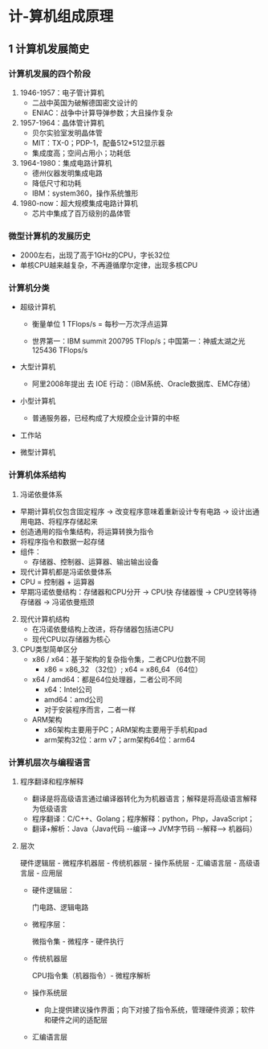 # 计-算机组成原理

## 1 计算机发展简史

### 计算机发展的四个阶段

1. 1946-1957：电子管计算机
   - 二战中英国为破解德国密文设计的
   - ENIAC：战争中计算导弹参数；大且操作复杂
2. 1957-1964：晶体管计算机
   - 贝尔实验室发明晶体管
   - MIT：TX-0；PDP-1，配备512*512显示器
   - 集成度高；空间占用小；功耗低
3. 1964-1980：集成电路计算机
   - 德州仪器发明集成电路
   - 降低尺寸和功耗
   - IBM：system360，操作系统雏形
4. 1980-now：超大规模集成电路计算机
   - 芯片中集成了百万级别的晶体管

### 微型计算机的发展历史

- 2000左右，出现了高于1GHz的CPU，字长32位
- 单核CPU越来越复杂，不再遵循摩尔定律，出现多核CPU

### 计算机分类

- 超级计算机

  - 衡量单位 1 TFlops/s = 每秒一万次浮点运算

  - 世界第一：IBM summit 200795 TFlop/s；中国第一：神威太湖之光125436 TFlops/s

- 大型计算机

  - 阿里2008年提出 去 IOE 行动：（IBM系统、Oracle数据库、EMC存储）

- 小型计算机

  - 普通服务器，已经构成了大规模企业计算的中枢

- 工作站

- 微型计算机

### 计算机体系结构

1.  冯诺依曼体系
   - 早期计算机仅包含固定程序 -> 改变程序意味着重新设计专有电路 -> 设计出通用电路、将程序存储起来
   - 创造通用的指令集结构，将运算转换为指令
   - 将程序指令和数据一起存储
   - 组件：
     - 存储器、控制器、运算器、输出输出设备
   - 现代计算机都是冯诺依曼体系
   - CPU = 控制器 + 运算器
   - 早期冯诺依曼结构：存储器和CPU分开 -> CPU快 存储器慢 -> CPU空转等待存储器 -> 冯诺依曼瓶颈
2.  现代计算机结构
    - 在冯诺依曼结构上改进，将存储器包括进CPU
    - 现代CPU以存储器为核心
3.  CPU类型简单区分
    - x86 / x64：基于架构的复杂指令集，二者CPU位数不同
      - x86 = x86_32 （32位）; x64 = x86_64 （64位）
    - x64 / amd64：都是64位处理器，二者公司不同
      - x64：Intel公司
      - amd64：amd公司
      - 对于安装程序而言，二者一样
    - ARM架构
      - x86架构主要用于PC；ARM架构主要用于手机和pad
      - arm架构32位：arm v7；arm架构64位：arm64

### 计算机层次与编程语言

1. 程序翻译和程序解释

   - 翻译是将高级语言通过编译器转化为为机器语言；解释是将高级语言解释为低级语言
   - 程序翻译：C/C++、Golang；程序解释：python，Php，JavaScript；
   - 翻译+解析：Java（Java代码 --编译--> JVM字节码 --解释--> 机器码）

2. 层次

   硬件逻辑层 - 微程序机器层 - 传统机器层 - 操作系统层 - 汇编语言层 - 高级语言层 - 应用层

   - 硬件逻辑层：

     门电路、逻辑电路

   - 微程序层：

     微指令集 - 微程序 - 硬件执行

   - 传统机器层

     CPU指令集（机器指令）- 微程序解析

   - 操作系统层

     - 向上提供建议操作界面；向下对接了指令系统，管理硬件资源；软件和硬件之间的适配层

   - 汇编语言层